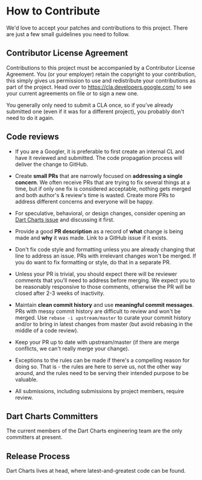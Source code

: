 # How to Contribute

We'd love to accept your patches and contributions to this project. There are
just a few small guidelines you need to follow.

## Contributor License Agreement

Contributions to this project must be accompanied by a Contributor License
Agreement. You (or your employer) retain the copyright to your contribution,
this simply gives us permission to use and redistribute your contributions as
part of the project. Head over to <https://cla.developers.google.com/> to see
your current agreements on file or to sign a new one.

You generally only need to submit a CLA once, so if you've already submitted one
(even if it was for a different project), you probably don't need to do it
again.

## Code reviews

*   If you are a Googler, it is preferable to first create an internal CL and
    have it reviewed and submitted. The code propagation process will deliver
    the change to GitHub.

*   Create **small PRs** that are narrowly focused on **addressing a single
    concern**. We often receive PRs that are trying to fix several things at a
    time, but if only one fix is considered acceptable, nothing gets merged and
    both author's & review's time is wasted. Create more PRs to address
    different concerns and everyone will be happy.

*   For speculative, behavioral, or design changes, consider opening an
    [Dart Charts issue](https://github.com/google/charts/issues) and
    discussing it first.

*   Provide a good **PR description** as a record of **what** change is being
    made and **why** it was made. Link to a GitHub issue if it exists.

*   Don't fix code style and formatting unless you are already changing that
    line to address an issue. PRs with irrelevant changes won't be merged. If
    you do want to fix formatting or style, do that in a separate PR.

*   Unless your PR is trivial, you should expect there will be reviewer comments
    that you'll need to address before merging. We expect you to be reasonably
    responsive to those comments, otherwise the PR will be closed after 2-3
    weeks of inactivity.

*   Maintain **clean commit history** and use **meaningful commit messages**.
    PRs with messy commit history are difficult to review and won't be merged.
    Use `rebase -i upstream/master` to curate your commit history and/or to
    bring in latest changes from master (but avoid rebasing in the middle of a
    code review).

*   Keep your PR up to date with upstream/master (if there are merge conflicts,
    we can't really merge your change).

*   Exceptions to the rules can be made if there's a compelling reason for doing
    so. That is - the rules are here to serve us, not the other way around, and
    the rules need to be serving their intended purpose to be valuable.

*   All submissions, including submissions by project members, require review.

## Dart Charts Committers

The current members of the Dart Charts engineering team are the only
committers at present.

## Release Process

Dart Charts lives at head, where latest-and-greatest code can be found.
